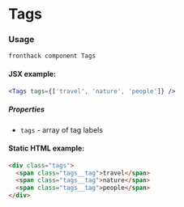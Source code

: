 # Tags

### Usage

```
fronthack component Tags
```

#### JSX example:

```jsx
<Tags tags={['travel', 'nature', 'people']} />
```

##### Properties

* `tags` - array of tag labels


#### Static HTML example:

```html
<div class="tags">
  <span class="tags__tag">travel</span>
  <span class="tags__tag">nature</span>
  <span class="tags__tag">people</span>
</div>
```